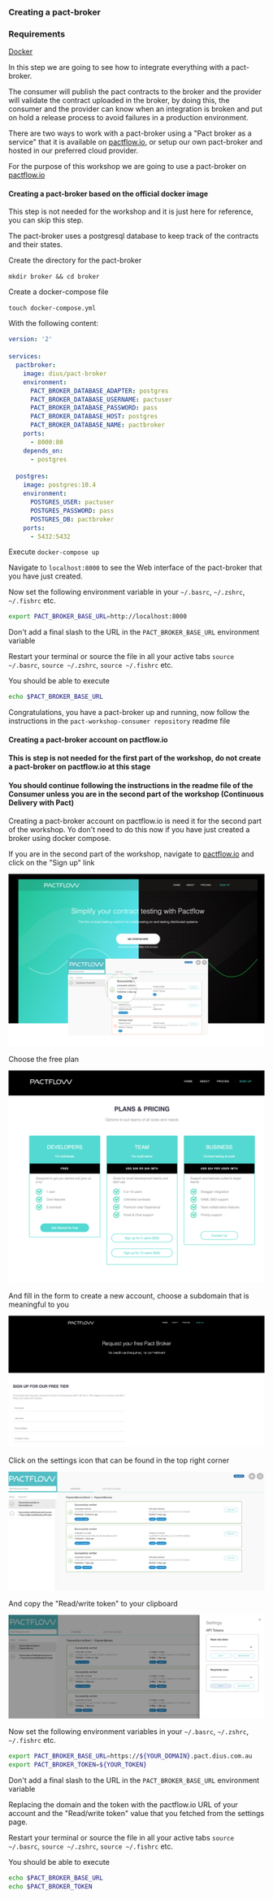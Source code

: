 ### Creating a pact-broker

### Requirements

[Docker](https://docs.docker.com/)

In this step we are going to see how to integrate everything with a pact-broker.

The consumer will publish the pact contracts to the broker and the provider will validate the contract uploaded in the broker, by doing this, the consumer and the provider can know when an integration is broken and put on hold a release process to avoid failures in a production environment.

There are two ways to work with a pact-broker using a "Pact broker as a service" that it is available on [pactflow.io](https://pactflow.io/), or setup our own pact-broker and hosted in our preferred cloud provider.

For the purpose of this workshop we are going to use a pact-broker on [pactflow.io](https://pactflow.io/)

#### Creating a pact-broker based on the official docker image

This step is not needed for the workshop and it is just here for reference, you can skip this step.

The pact-broker uses a postgresql database to keep track of the contracts and their states.

Create the directory for the pact-broker

`mkdir broker && cd broker`

Create a docker-compose file

`touch docker-compose.yml`

With the following content:

```yaml
version: '2'

services:
  pactbroker:
    image: dius/pact-broker
    environment:
      PACT_BROKER_DATABASE_ADAPTER: postgres
      PACT_BROKER_DATABASE_USERNAME: pactuser
      PACT_BROKER_DATABASE_PASSWORD: pass
      PACT_BROKER_DATABASE_HOST: postgres
      PACT_BROKER_DATABASE_NAME: pactbroker
    ports:
      - 8000:80
    depends_on:
      - postgres

  postgres:
    image: postgres:10.4
    environment:
      POSTGRES_USER: pactuser
      POSTGRES_PASSWORD: pass
      POSTGRES_DB: pactbroker
    ports:
      - 5432:5432
```

Execute `docker-compose up`

Navigate to `localhost:8000` to see the Web interface of the pact-broker that you have just created.

Now set the following environment variable in your `~/.basrc`, `~/.zshrc`, `~/.fishrc` etc.

```bash
export PACT_BROKER_BASE_URL=http://localhost:8000
```

Don't add a final slash to the URL in the `PACT_BROKER_BASE_URL` environment variable

Restart your terminal or source the file in all your active tabs `source ~/.basrc`, `source ~/.zshrc`, `source ~/.fishrc` etc.

You should be able to execute

```bash
echo $PACT_BROKER_BASE_URL
```

Congratulations, you have a pact-broker up and running, now follow the instructions in the `pact-workshop-consumer repository` readme file

#### Creating a pact-broker account on pactflow.io 
#### This is step is not needed for the first part of the workshop, do not create a pact-broker on pactflow.io at this stage
#### You should continue following the instructions in the readme file of the Consumer unless you are in the second part of the workshop (Continuous Delivery with Pact)

Creating a pact-broker account on pactflow.io is need it for the second part of the workshop. Yo don't need to do this now if you have just created a broker using docker compose.

If you are in the second part of the workshop, navigate to [pactflow.io](https://pactflow.io/) and click on the "Sign up" link

![Pactflow Step 1](https://github.com/doktor500/pact-workshop-broker/blob/master/resources/pactflow-step1.png "Pactflow Step 1")

Choose the free plan

![Pactflow Step 2](https://github.com/doktor500/pact-workshop-broker/blob/master/resources/pactflow-step2.png "Pactflow Step 2")

And fill in the form to create a new account, choose a subdomain that is meaningful to you

![Pactflow Step 3](https://github.com/doktor500/pact-workshop-broker/blob/master/resources/pactflow-step3.png "Pactflow Step 3")

Click on the settings icon that can be found in the top right corner

![Pactflow Step 4](https://github.com/doktor500/pact-workshop-broker/blob/master/resources/pactflow-step4.png "Pactflow Step 4")

And copy the "Read/write token" to your clipboard

![Pactflow Step 5](https://github.com/doktor500/pact-workshop-broker/blob/master/resources/pactflow-step5.png "Pactflow Step 5")

Now set the following environment variables in your `~/.basrc`, `~/.zshrc`, `~/.fishrc` etc.

```bash
export PACT_BROKER_BASE_URL=https://${YOUR_DOMAIN}.pact.dius.com.au
export PACT_BROKER_TOKEN=${YOUR_TOKEN}
```

Don't add a final slash to the URL in the `PACT_BROKER_BASE_URL` environment variable

Replacing the domain and the token with the pactflow.io URL of your account and the "Read/write token" value that you fetched from the settings page.

Restart your terminal or source the file in all your active tabs `source ~/.basrc`, `source ~/.zshrc`, `source ~/.fishrc` etc.

You should be able to execute

```bash
echo $PACT_BROKER_BASE_URL
echo $PACT_BROKER_TOKEN
```
